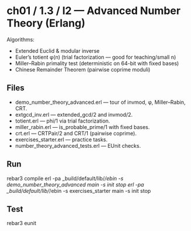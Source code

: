 # ch01 / 1.3 / l2 — Advanced Number Theory (Erlang)

Algorithms:
- Extended Euclid & modular inverse
- Euler’s totient φ(n) (trial factorization — good for teaching/small n)
- Miller–Rabin primality test (deterministic on 64-bit with fixed bases)
- Chinese Remainder Theorem (pairwise coprime moduli)

## Files
- demo_number_theory_advanced.erl — tour of invmod, φ, Miller–Rabin, CRT.
- extgcd_inv.erl — extended_gcd/2 and invmod/2.
- totient.erl — phi/1 via trial factorization.
- miller_rabin.erl — is_probable_prime/1 with fixed bases.
- crt.erl — CRTPair/2 and CRT/1 (pairwise coprime).
- exercises_starter.erl — practice tasks.
- number_theory_advanced_tests.erl — EUnit checks.

## Run
rebar3 compile
erl -pa _build/default/lib/*/ebin -s demo_number_theory_advanced main -s init stop
erl -pa _build/default/lib/*/ebin -s exercises_starter main -s init stop

## Test
rebar3 eunit